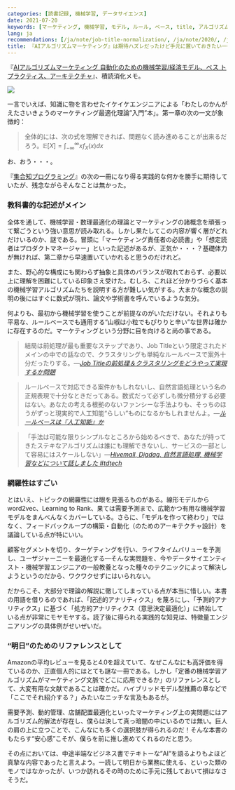 ```yaml
---
categories: [読書記録, 機械学習, データサイエンス]
date: 2021-07-20
keywords: [マーケティング, 機械学習, モデル, ルール, ベース, title, アルゴリズム, job, mdash, 理論]
lang: ja
recommendations: [/ja/note/job-title-normalization/, /ja/note/2020/, /ja/note/td-tech-talk-plazma/]
title: 『AIアルゴリズムマーケティング』は期待ハズレだったけど手元に置いておきたい一冊
---
```


『[AIアルゴリズムマーケティング 自動化のための機械学習/経済モデル、ベス トプラクティス、アーキテクチャ](https://amzn.to/36FqnE7)』、積読消化メモ。

<a href="https://www.amazon.co.jp/AI%E3%82%A2%E3%83%AB%E3%82%B4%E3%83%AA%E3%82%BA%E3%83%A0%E3%83%9E%E3%83%BC%E3%82%B1%E3%83%86%E3%82%A3%E3%83%B3%E3%82%B0-%E8%87%AA%E5%8B%95%E5%8C%96%E3%81%AE%E3%81%9F%E3%82%81%E3%81%AE%E6%A9%9F%E6%A2%B0%E5%AD%A6%E7%BF%92-%E7%B5%8C%E6%B8%88%E3%83%A2%E3%83%87%E3%83%AB%E3%80%81%E3%83%99%E3%82%B9-%E3%83%88%E3%83%97%E3%83%A9%E3%82%AF%E3%83%86%E3%82%A3%E3%82%B9%E3%80%81%E3%82%A2%E3%83%BC%E3%82%AD%E3%83%86%E3%82%AF%E3%83%81%E3%83%A3-gear%E3%82%B7%E3%83%AA%E3%83%BC%E3%82%BA-ebook/dp/B07JKSFM8H?_encoding=UTF8&qid=&sr=&linkCode=li2&tag=takuti-22&linkId=05f6e8f96a234479560e06dc2a6fc978&language=ja_JP&ref_=as_li_ss_il" target="_blank"><img border="0" src="//ws-fe.amazon-adsystem.com/widgets/q?_encoding=UTF8&ASIN=B07JKSFM8H&Format=_SL160_&ID=AsinImage&MarketPlace=JP&ServiceVersion=20070822&WS=1&tag=takuti-22&language=ja_JP" ></a><img src="https://ir-jp.amazon-adsystem.com/e/ir?t=takuti-22&language=ja_JP&l=li2&o=9&a=B07JKSFM8H" width="1" height="1" border="0" alt="" style="border:none !important; margin:0px !important;" />

一言でいえば、知識に物を言わせたイケイケエンジニアによる「わたしのかんがえたさいきょうのマーケティング最適化理論”入門”本」。第一章の次の一文が象徴的：

> 全体的には、次の式を理解できれば、問題なく読み進めることが出来るだろう。$\mathbb{E}[X]=\int^{\infty}_{-\infty}xf_X(x)dx$

お、おう・・・。

『[集合知プログラミング](https://amzn.to/2VIvcu6)』の次の一冊になり得る実践的な何かを勝手に期待していたが、残念ながらそんなことは無かった。

### 教科書的な記述がメイン

全体を通して、機械学習・数理最適化の理論とマーケティングの諸概念を頑張って繋ごうという強い意思が読み取れる。しかし果たしてこの内容が響く層がどれだけいるのか、謎である。冒頭に「マーケティング責任者の必読書」や「想定読者はプロダクトマネージャー」といった記述があるが、正気か・・・？基礎体力が無ければ、第二章から早速置いていかれると思うのだけれど。

また、野心的な構成にも関わらず抽象と具体のバランスが取れておらず、必要以上に理解を困難にしている印象さえ受けた。むしろ、これほど分かりづらく基本の機械学習アルゴリズムたちを説明する方が難しい気がする。大まかな概念の説明の後にはすぐに数式が現れ、論文や学術書を呼んでいるような気分。

何よりも、最初から機械学習を使うことが前提なのがいただけない。それよりも平易な、ルールベースでも通用する“山椒は小粒でもぴりりと辛い”な世界は確かに存在するのだ。マーケティングという分野に目を向けると尚の事である。

> 結局は前処理が最も重要なステップであり、Job Titleという限定されたドメインの中での話なので、クラスタリングも単純なルールベースで案外十分だったりする。*&mdash;[Job Titleの前処理＆クラスタリングをどうやって実現するか問題](/ja/note/job-title-normalization/)*

> ルールベースで対応できる案件かもしれないし、自然言語処理という名の正規表現で十分なときだってある。数式だって必ずしも微分積分する必要はない。あなたの考える根拠のないファンシーな手法よりも、そっちのほうがずっと現実的で人工知能“らしい”ものになるかもしれませんよ。*&mdash;[ルールベースは『人工知能』か](/ja/note/rule-based-ai/)*

> 「手法は可能な限りシンプルなところから始めるべきで、あなたが持ってきたステキなアルゴリズムは誰にも理解できないし、サービスの一部として容易にはスケールしない」*&mdash;[Hivemall, Digdag, 自然言語処理, 機械学習などについて話しました #tdtech](/ja/note/td-tech-talk-plazma/)*

### 網羅性はすごい

とはいえ、トピックの網羅性には眼を見張るものがある。線形モデルからword2vec、Learning to Rank、果ては需要予測まで、広範かつ有用な機械学習モデルをまんべんなくカバーしている。さらに、「モデルを作って終わり」ではなく、フィードバックループの構築・自動化（のためのアーキテクチャ設計）を議論している点が特にいい。

顧客セグメントを切り、ターゲティングを行い、ライフタイムバリューを予測し、ユーザジャーニーを最適化する&mdash;そんな実問題を、今やデータサイエンティスト・機械学習エンジニアの一般教養となった種々のテクニックによって解決しようというのだから、ワクワクせずにはいられない。

だからこそ、大部分で理論の解説に徹してしまっている点が本当に惜しい。本書の用語を借りるのであれば、「記述的アナリティクス」を蔑ろにし、「予測的アナリティクス」に基づく「処方的アナリティクス（意思決定最適化）」に終始している点が非常にモヤモヤする。読了後に得られる実践的な知見は、特徴量エンジニアリングの具体例がせいぜいだ。

### “明日”のためのリファレンスとして

Amazonの平均レビューを見ると4.0を超えていて、なぜこんなにも高評価を得ているのか、正直個人的にはとても謎な一冊である。しかし「定番の機械学習アルゴリズムがマーケティング文脈でどこに応用できるか」のリファレンスとして、大変有用な文献であることは確かだ。ハイブリッドモデル型推薦の章などで「ここでそれ紹介する？」みたいなニッチな言及もあるが。

需要予測、動的管理、店舗配置最適化といったマーケティング上の実問題にはアルゴリズム的解法が存在し、僕らは決して真っ暗闇の中にいるのでは無い。巨人の肩の上に立つことで、こんなにも多くの選択肢が得られるのだ！そんな本書のもたらす“安心感”こそが、僕らを前に推し進めてくれるのだと思う。

その点においては、中途半端なビジネス書でテキトーな”AI”を語るよりもよほど真摯な内容であったと言えよう。一読して明日から業務に使える、といった類のモノではなかったが、いつか訪れるその時のために手元に残しておいて損はなさそうだ。